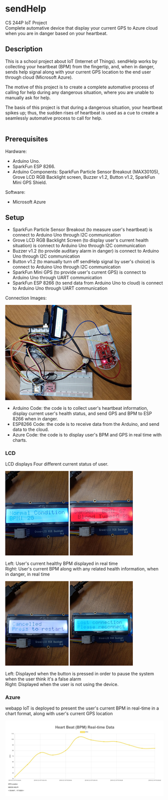 # sendHelp
CS 244P IoT Project <br/>
Complete automative device that display your current GPS to Azure cloud when you are in danger based on your heartbeat.

## Description

This is a school project about IoT (Internet of Things).
sendHelp works by collecting your heartbeat (BPM) from the fingertip,
and, when in danger, sends help signal along with your current GPS location to the end user through cloud (Microsoft Azure).

The motive of this project is to create a complete automative process of calling for help during any dangerous situation,
where you are unable to manually ask for help.

The basis of this project is that during a dangerous situation, your heartbeat spikes up;
thus, the sudden rises of heartbeat is used as a cue to create a seamlessly automative process to call for help.
<br/>
<br/>

## Prerequisites

Hardware: <br/>
- Arduino Uno. <br/>
- SparkFun ESP 8266.  <br/>
- Arduino Components: SparkFun Particle Sensor Breakout (MAX30105), Grove LCD RGB Backlight screen, Buzzer v1.2, Button v1.2, SparkFun Mini GPS Shield.

Software:
- Microsoft Azure

## Setup

- SparkFun Particle Sensor Breakout (to measure user's heartbeat) is connect to Arduino Uno through I2C communication <br/>
- Grove LCD RGB Backlight Screen (to display user's current health situation) is connect to Arduino Uno through I2C communication <br/>
- Buzzer v1.2 (to provide auditary alarm in danger) is connect to Arduino Uno through I2C communication <br/>
- Button v1.2 (to manually turn off sendHelp signal by user's choice) is connect to Arduino Uno through I2C communication <br/>
- SparkFun Mini GPS (to provide user's current GPS) is connect to Arduino Uno through UART communication <br/>
- SparkFun ESP 8266 (to send data from Arduino Uno to cloud) is connect to Arduino Uno through UART communication <br/>

Connection Images:

<img src="/images/48372706_337590350408913_3172796451562455040_n.jpg" width="80%">


- Arduino Code: the code is to collect user's heartbeat information, display current user's health status, and send GPS and BPM to ESP 8266 when in danger. <br/>
- ESP8266 Code: the code is to receive data from the Arduino, and send data to the cloud. <br/>
- Azure Code: the code is to display user's BPM and GPS in real time with charts.<br/>


### LCD

LCD displays Four different current status of user.

<img src="/images/48272794_735878023454913_5146507148695437312_n.jpg" width="40%"> <img src="/images/48275514_670422983352852_7548805541305253888_n.jpg" width="40%">

Left: User's current healthy BPM displayed in real time <br/>
Right: User's current BPM along with any related health information, when in danger, in real time <br/>



<img src="/images/48275682_1152752584875685_7666015864533024768_n.jpg" width="40%"> <img src="/images/48359082_208211280060924_8035831476639498240_n.jpg" width="40%">

Left: Displayed when the button is pressed in order to pause the system when the user think it's a false alarm <br/>
Right: Displayed when the user is not using the device. <br/>



 
### Azure

webapp IoT is deployed to present the user's current BPM in real-time in a chart format, along with user's current GPS location

<img src="/images/48337129_278306983038770_9189661873635590144_n.jpg" width="100%">


